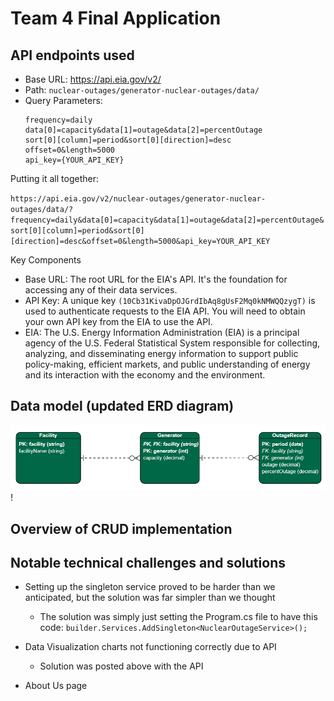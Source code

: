 # Team 4 Final Application

## API endpoints used
- Base URL: https://api.eia.gov/v2/ 
- Path: `nuclear-outages/generator-nuclear-outages/data/`
- Query Parameters:
    ```
    frequency=daily
    data[0]=capacity&data[1]=outage&data[2]=percentOutage
    sort[0][column]=period&sort[0][direction]=desc
    offset=0&length=5000
    api_key={YOUR_API_KEY}
    ```

Putting it all together:

`https://api.eia.gov/v2/nuclear-outages/generator-nuclear-outages/data/?frequency=daily&data[0]=capacity&data[1]=outage&data[2]=percentOutage&sort[0][column]=period&sort[0][direction]=desc&offset=0&length=5000&api_key=YOUR_API_KEY`

Key Components
- Base URL: The root URL for the EIA's API.  It's the foundation for accessing any of their data services.   
- API Key: A unique key `(10Cb31KivaDpOJGrdIbAq8gUsF2Mq0kNMWQQzygT)` is used to authenticate requests to the EIA API. You will need to obtain your own API key from the EIA to use the API.   
- EIA: The U.S. Energy Information Administration (EIA) is a principal agency of the U.S. Federal Statistical System responsible for collecting, analyzing, and disseminating energy information to support public policy-making, efficient markets, and public understanding of energy and its interaction with the economy and the environment.

## Data model (updated ERD diagram)
![Updated ERD for Group 4 Project](https://raw.githubusercontent.com/m-bermudez/ISM6225-Dynamic-Web-App-Final-Project/refs/heads/main/OutagesERD.png)!
## Overview of CRUD implementation

## Notable technical challenges and solutions
- Setting up the singleton service proved to be harder than we anticipated, but the solution was far simpler than we thought
    - The solution was simply just setting the Program.cs file to have this code: `builder.Services.AddSingleton<NuclearOutageService>();`

- Data Visualization charts not functioning correctly due to API
    - Solution was posted above with the API

- About Us page